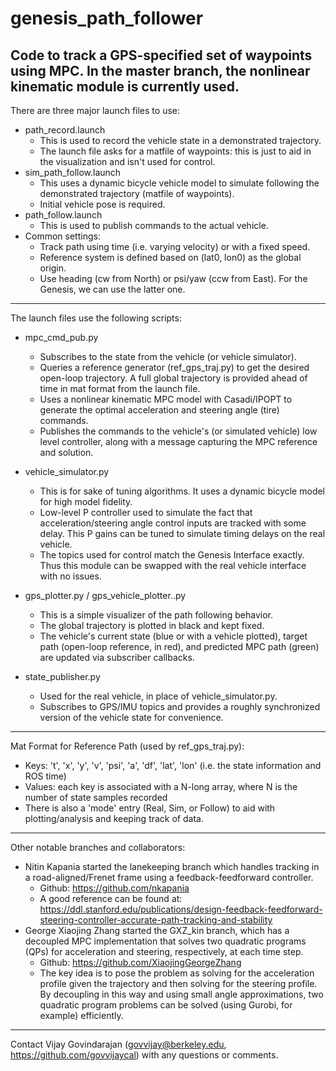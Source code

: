 # genesis_path_follower
Code to track a GPS-specified set of waypoints using MPC.  In the master branch, the nonlinear kinematic module is currently used.
---
There are three major launch files to use:
  * path_record.launch
    * This is used to record the vehicle state in a demonstrated trajectory.
    * The launch file asks for a matfile of waypoints: this is just to aid in the visualization and isn't used for control.
  * sim_path_follow.launch
    * This uses a dynamic bicycle vehicle model to simulate following the demonstrated trajectory (matfile of waypoints).
    * Initial vehicle pose is required.
  * path_follow.launch
    * This is used to publish commands to the actual vehicle.
  * Common settings:
    * Track path using time (i.e. varying velocity) or with a fixed speed.
    * Reference system is defined based on (lat0, lon0) as the global origin.
    * Use heading (cw from North) or psi/yaw (ccw from East).  For the Genesis, we can use the latter one.
---
The launch files use the following scripts:
  * mpc_cmd_pub.py
    * Subscribes to the state from the vehicle (or vehicle simulator).
    * Queries a reference generator (ref_gps_traj.py) to get the desired open-loop trajectory.  A full global trajectory is provided ahead of time in mat format from the launch file.
    * Uses a nonlinear kinematic MPC model with Casadi/IPOPT to generate the optimal acceleration and steering angle (tire) commands.
    * Publishes the commands to the vehicle's (or simulated vehicle) low level controller, along with a message capturing the MPC reference and solution.

  * vehicle_simulator.py
    * This is for sake of tuning algorithms.  It uses a dynamic bicycle model for high model fidelity.
    * Low-level P controller used to simulate the fact that acceleration/steering angle control inputs are tracked with some delay.  This P gains can be tuned to simulate timing delays on the real vehicle.
    * The topics used for control match the Genesis Interface exactly.  Thus this module can be swapped with the real vehicle interface with no issues.

  * gps_plotter.py / gps_vehicle_plotter..py
    * This is a simple visualizer of the path following behavior.
    * The global trajectory is plotted in black and kept fixed.
    * The vehicle's current state (blue or with a vehicle plotted), target path (open-loop reference, in red), and predicted MPC path (green) are updated via subscriber callbacks.

  * state_publisher.py
    * Used for the real vehicle, in place of vehicle_simulator.py.
    * Subscribes to GPS/IMU topics and provides a roughly synchronized version of the vehicle state for convenience.
---
Mat Format for Reference Path (used by ref_gps_traj.py):
  * Keys: 't', 'x', 'y', 'v', 'psi', 'a', 'df', 'lat', 'lon' (i.e. the state information and ROS time)
  * Values: each key is associated with a N-long array, where N is the number of state samples recorded
  * There is also a 'mode' entry (Real, Sim, or Follow) to aid with plotting/analysis and keeping track of data.
---
Other notable branches and collaborators:
* Nitin Kapania started the lanekeeping branch which handles tracking in a road-aligned/Frenet frame using a feedback-feedforward controller.
  * Github: https://github.com/nkapania
  * A good reference can be found at: https://ddl.stanford.edu/publications/design-feedback-feedforward-steering-controller-accurate-path-tracking-and-stability
* George Xiaojing Zhang started the GXZ_kin branch, which has a decoupled MPC implementation that solves two quadratic programs (QPs) for acceleration and steering, respectively, at each time step.
  * Github: https://github.com/XiaojingGeorgeZhang
  * The key idea is to pose the problem as solving for the acceleration profile given the trajectory and then solving for the steering profile.  By decoupling in this way and using small angle approximations, two quadratic program problems can be solved (using Gurobi, for example) efficiently.
---
Contact Vijay Govindarajan (govvijay@berkeley.edu, https://github.com/govvijaycal) with any questions or comments.
